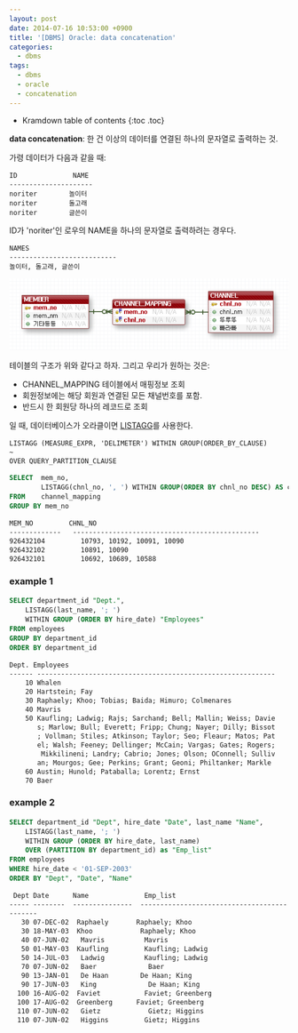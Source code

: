 ```yaml
---
layout: post
date: 2014-07-16 10:53:00 +0900
title: '[DBMS] Oracle: data concatenation'
categories:
  - dbms
tags:
  - dbms
  - oracle
  - concatenation
---
```


* Kramdown table of contents
{:toc .toc}

**data concatenation**: 한 건 이상의 데이터를 연결된 하나의 문자열로 출력하는 것.

가령 데이터가 다음과 같을 때:

```
ID              NAME
---------------------
noriter        놀이터
noriter        돌고래
noriter        글쓴이
```

ID가 'noriter'인 로우의 NAME을 하나의 문자열로 출력하려는 경우다.

```
NAMES
---------------------------
놀이터, 돌고래, 글쓴이
```


![](/images/oracle-data-concatenation.png)

테이블의 구조가 위와 같다고 하자. 그리고 우리가 원하는 것은:

- CHANNEL_MAPPING 테이블에서 매핑정보 조회
- 회원정보에는 해당 회원과 연결된 모든 채널번호를 포함.
- 반드시 한 회원당 하나의 레코드로 조회

일 때, 데이터베이스가 오라클이면 [LISTAGG](https://docs.oracle.com/cd/E11882_01/server.112/e41084/functions089.htm#SQLRF30030)를 사용한다.

```
LISTAGG (MEASURE_EXPR, 'DELIMETER') WITHIN GROUP(ORDER_BY_CLAUSE)
~
OVER QUERY_PARTITION_CLAUSE
```

```sql
SELECT  mem_no,
        LISTAGG(chnl_no, ', ') WITHIN GROUP(ORDER BY chnl_no DESC) AS chnl_no
FROM    channel_mapping
GROUP BY mem_no
```

```
MEM_NO         CHNL_NO
-------------   -----------------------------------------------
926432104         10793, 10192, 10091, 10090
926432102         10891, 10090
926432101         10692, 10689, 10588
```

### example 1

```sql
SELECT department_id "Dept.",
    LISTAGG(last_name, '; ')
    WITHIN GROUP (ORDER BY hire_date) "Employees"
FROM employees
GROUP BY department_id
ORDER BY department_id
```

```
Dept. Employees
------ ------------------------------------------------------------
    10 Whalen
    20 Hartstein; Fay
    30 Raphaely; Khoo; Tobias; Baida; Himuro; Colmenares
    40 Mavris
    50 Kaufling; Ladwig; Rajs; Sarchand; Bell; Mallin; Weiss; Davie
       s; Marlow; Bull; Everett; Fripp; Chung; Nayer; Dilly; Bissot
       ; Vollman; Stiles; Atkinson; Taylor; Seo; Fleaur; Matos; Pat
       el; Walsh; Feeney; Dellinger; McCain; Vargas; Gates; Rogers;
        Mikkilineni; Landry; Cabrio; Jones; Olson; OConnell; Sulliv
       an; Mourgos; Gee; Perkins; Grant; Geoni; Philtanker; Markle
    60 Austin; Hunold; Pataballa; Lorentz; Ernst
    70 Baer
```

### example 2

```sql
SELECT department_id "Dept", hire_date "Date", last_name "Name",
    LISTAGG(last_name, '; ')
    WITHIN GROUP (ORDER BY hire_date, last_name)
    OVER (PARTITION BY department_id) as "Emp_list"
FROM employees
WHERE hire_date < '01-SEP-2003'
ORDER BY "Dept", "Date", "Name"
```

```
 Dept Date      Name              Emp_list
----- --------  ---------------  --------------------------------------------
   30 07-DEC-02  Raphaely       Raphaely; Khoo
   30 18-MAY-03  Khoo            Raphaely; Khoo
   40 07-JUN-02   Mavris          Mavris
   50 01-MAY-03  Kaufling         Kaufling; Ladwig
   50 14-JUL-03   Ladwig          Kaufling; Ladwig
   70 07-JUN-02   Baer             Baer
   90 13-JAN-01   De Haan        De Haan; King
   90 17-JUN-03   King             De Haan; King
  100 16-AUG-02  Faviet           Faviet; Greenberg
  100 17-AUG-02  Greenberg      Faviet; Greenberg
  110 07-JUN-02   Gietz            Gietz; Higgins
  110 07-JUN-02   Higgins         Gietz; Higgins
```
